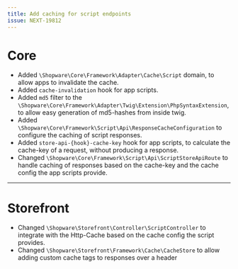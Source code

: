 ```yaml
---
title: Add caching for script endpoints
issue: NEXT-19812
---
```

# Core
* Added `\Shopware\Core\Framework\Adapter\Cache\Script` domain, to allow apps to invalidate the cache.
* Added `cache-invalidation` hook for app scripts.
* Added `md5` filter to the `\Shopware\Core\Framework\Adapter\Twig\Extension\PhpSyntaxExtension`, to allow easy generation of md5-hashes from inside twig.
* Added `\Shopware\Core\Framework\Script\Api\ResponseCacheConfiguration` to configure the caching of script responses.
* Added `store-api-{hook}-cache-key` hook for app scripts, to calculate the cache-key of a request, without producing a response.
* Changed `\Shopware\Core\Framework\Script\Api\ScriptStoreApiRoute` to handle caching of responses based on the cache-key and the cache config the app scripts provide.
___
# Storefront
* Changed `\Shopware\Storefront\Controller\ScriptController` to integrate with the Http-Cache based on the cache config the script provides.
* Changed `\Shopware\Storefront\Framework\Cache\CacheStore` to allow adding custom cache tags to responses over a header
